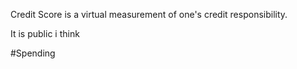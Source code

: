 Credit Score is a virtual measurement of one's credit responsibility.

It is public i think 

#Spending 